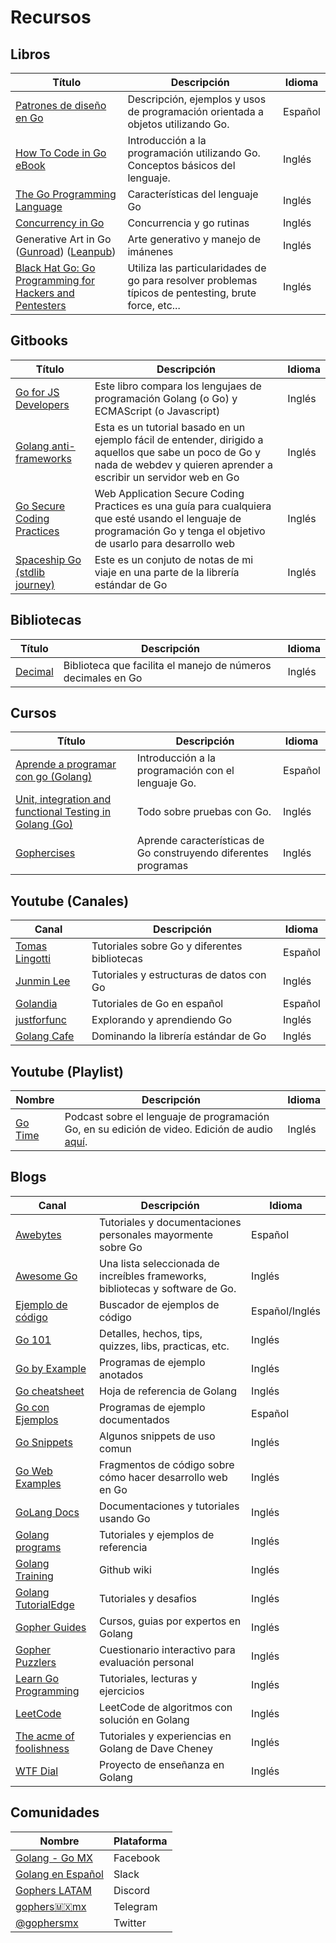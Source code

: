 # Recursos

## Libros

| Título | Descripción | Idioma |
|--------|-------------|--------|
| [Patrones de diseño en Go](http://www.designpatternsingo.com/) | Descripción, ejemplos y usos de programación orientada a objetos utilizando Go. | Español |
| [How To Code in Go eBook](https://www.digitalocean.com/community/books/how-to-code-in-go-ebook) | Introducción a la programación utilizando Go. Conceptos básicos del lenguaje. | Inglés |
| [The Go Programming Language](https://www.gopl.io/) | Características del lenguaje Go | Inglés |
| [Concurrency in Go](https://www.oreilly.com/library/view/concurrency-in-go/9781491941294/) | Concurrencia y go rutinas | Inglés |
| Generative Art in Go ([Gunroad](https://gumroad.com/l/generative-art-in-golang)) ([Leanpub](https://leanpub.com/generative-art-in-golang)) | Arte generativo y manejo de imánenes | Inglés |
| [Black Hat Go: Go Programming for Hackers and Pentesters](https://www.amazon.com.mx/Black-Hat-Go-Programming-Pentesters/dp/1593278659) | Utiliza las particularidades de go para resolver problemas típicos de pentesting, brute force, etc... | Inglés |

## Gitbooks

| Título | Descripción | Idioma |
|--------|-------------|--------|
| [Go for JS Developers](www.pazams.com/Go-for-Javascript-Developers) | Este libro compara los lengujaes de programación Golang (o Go) y ECMAScript (o Javascript) | Inglés |
| [Golang anti-frameworks](https://thewhitetulip.gitbook.io/bo) | Esta es un tutorial basado en un ejemplo fácil de entender, dirigido a aquellos que sabe un poco de Go y nada de webdev y quieren aprender a escribir un servidor web en Go | Inglés |
| [Go Secure Coding Practices](https://checkmarx.gitbooks.io/go-scp) | Web Application Secure Coding Practices es una guía para cualquiera que esté usando el lenguaje de programación Go y tenga el objetivo de usarlo para desarrollo web | Inglés |
| [Spaceship Go (stdlib journey)](https://blasrodri.github.io/spaceship-go-gh-pages) | Este es un conjuto de notas de mi viaje en una parte de la librería estándar de Go | Inglés |

## Bibliotecas

| Título | Descripción | Idioma |
|--------|-------------|--------|
| [Decimal](https://github.com/shopspring/decimal) | Biblioteca que facilita el manejo de números decimales en Go | Inglés |


## Cursos

| Título | Descripción | Idioma |
|--------|-------------|--------|
| [Aprende a programar con go (Golang)](https://www.udemy.com/course/aprende-a-programar-con-go) | Introducción a la programación con el lenguaje Go. | Español |
| [Unit, integration and functional Testing in Golang (Go)](https://www.udemy.com/course/unit-integration-and-functional-testing-in-golang-go) | Todo sobre pruebas con Go. | Inglés |
| [Gophercises](https://gophercises.com/) | Aprende características de Go construyendo diferentes programas | Inglés |

## Youtube (Canales)

| Canal | Descripción | Idioma |
|--------|-------------|--------|
| [Tomas Lingotti](https://www.youtube.com/c/tomaslingotti/featured) | Tutoriales sobre Go y diferentes bibliotecas | Español |
| [Junmin Lee](https://www.youtube.com/c/JunminLee/featured) | Tutoriales y estructuras de datos con Go | Inglés |
| [Golandia](https://www.youtube.com/channel/UCFGMvBfgMA5gJlqk0bRVxpQ) | Tutoriales de Go en español | Español |
| [justforfunc](https://www.youtube.com/channel/UC_BzFbxG2za3bp5NRRRXJSw) | Explorando y aprendiendo Go | Inglés |
| [Golang Cafe](https://www.youtube.com/channel/UCq4YrlwwXwF74Z3g-VDae2w) | Dominando la librería estándar de Go | Inglés |

## Youtube (Playlist)

| Nombre | Descripción | Idioma |
|--------|-------------|--------|
| [Go Time](https://www.youtube.com/playlist?list=PLCzseuA9sYrf0OJWceitz-LFofzWdGY92) | Podcast sobre el lenguaje de programación Go, en su edición de video. Edición de audio [aquí](https://changelog.com/gotime). | Inglés |

## Blogs

| Canal | Descripción | Idioma |
|--------|-------------|--------|
| [Awebytes](https://awebytes.wordpress.com/) | Tutoriales y documentaciones personales mayormente sobre Go | Español |
| [Awesome Go](https://www.30secondsofcode.org/go/p/1) | Una lista seleccionada de increíbles frameworks, bibliotecas y software de Go. | Inglés |
| [Ejemplo de código](https://golang.hotexamples.com/es/) | Buscador de ejemplos de código | Español/Inglés |
| [Go 101](https://go101.org/) | Detalles, hechos, tips, quizzes, libs, practicas, etc. | Inglés |
| [Go by Example](https://gobyexample.com/) | Programas de ejemplo anotados | Inglés |
| [Go cheatsheet](https://tutorialedge.net/course/golang/) | Hoja de referencia de Golang | Inglés |
| [Go con Ejemplos](http://goconejemplos.com/) | Programas de ejemplo documentados | Español |
| [Go Snippets](https://www.30secondsofcode.org/go/p/1) | Algunos snippets de uso comun | Inglés |
| [Go Web Examples](https://gowebexamples.com/) | Fragmentos de código sobre cómo hacer desarrollo web en Go | Inglés |
| [GoLang Docs](https://golangdocs.com/) | Documentaciones y tutoriales usando Go | Inglés |
| [Golang programs](https://www.golangprograms.com/) | Tutoriales y ejemplos de referencia | Inglés |
| [Golang Training](https://github.com/golang/go/wiki/Training) | Github wiki | Inglés |
| [Golang TutorialEdge](https://tutorialedge.net/course/golang/) | Tutoriales y desafios | Inglés |
| [Gopher Guides](https://www.gopherguides.com/) | Cursos, guias por expertos en Golang | Inglés |
| [Gopher Puzzlers](https://talks.godoc.org/github.com/davecheney/presentations/gopher-puzzlers.slide#1) | Cuestionario interactivo para evaluación personal | Inglés |
| [Learn Go Programming](https://blog.learngoprogramming.com/) | Tutoriales, lecturas y ejercicios | Inglés |
| [LeetCode](https://leetcode.gin.sh/) | LeetCode de algoritmos con solución en Golang | Inglés |
| [The acme of foolishness](https://dave.cheney.net/) | Tutoriales y experiencias en Golang de Dave Cheney | Inglés |
| [WTF Dial](https://wtfdial.com/) | Proyecto de enseñanza en Golang | Inglés |

## Comunidades

| Nombre | Plataforma |
|--------|-------------|
| [Golang - Go MX](https://www.facebook.com/groups/es.golang.mx) | Facebook |
| [Golang en Español](golang-es.slack.com) | Slack |
| [Gophers LATAM](https://discord.gg/d67nagU8) | Discord |
| [gophers🇲🇽mx](https://t.me/golangmx) | Telegram |
| [@gophersmx](https://twitter.com/gophersmx) | Twitter |
